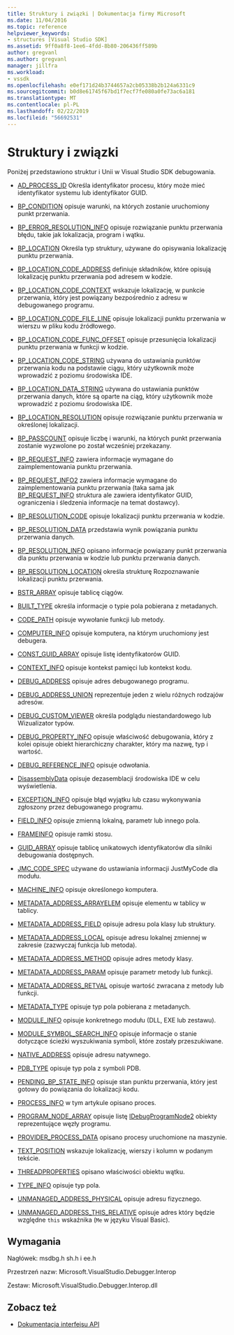```yaml
---
title: Struktury i związki | Dokumentacja firmy Microsoft
ms.date: 11/04/2016
ms.topic: reference
helpviewer_keywords:
- structures [Visual Studio SDK]
ms.assetid: 9ff0a8f8-1ee6-4fdd-8b80-206436ff589b
author: gregvanl
ms.author: gregvanl
manager: jillfra
ms.workload:
- vssdk
ms.openlocfilehash: e0ef171d24b3744657a2cb05338b2b124a6331c9
ms.sourcegitcommit: b0d8e61745f67bd1f7ecf7fe080a0fe73ac6a181
ms.translationtype: MT
ms.contentlocale: pl-PL
ms.lasthandoff: 02/22/2019
ms.locfileid: "56692531"
---
```

# <a name="structures-and-unions"></a>Struktury i związki
Poniżej przedstawiono struktur i Unii w Visual Studio SDK debugowania.

- [AD_PROCESS_ID](../../../extensibility/debugger/reference/ad-process-id.md) Określa identyfikator procesu, który może mieć identyfikator systemu lub identyfikator GUID.

- [BP_CONDITION](../../../extensibility/debugger/reference/bp-condition.md) opisuje warunki, na których zostanie uruchomiony punkt przerwania.

- [BP_ERROR_RESOLUTION_INFO](../../../extensibility/debugger/reference/bp-error-resolution-info.md) opisuje rozwiązanie punktu przerwania błędu, takie jak lokalizacja, program i wątku.

- [BP_LOCATION](../../../extensibility/debugger/reference/bp-location.md) Określa typ struktury, używane do opisywania lokalizację punktu przerwania.

- [BP_LOCATION_CODE_ADDRESS](../../../extensibility/debugger/reference/bp-location-code-address.md) definiuje składników, które opisują lokalizację punktu przerwania pod adresem w kodzie.

- [BP_LOCATION_CODE_CONTEXT](../../../extensibility/debugger/reference/bp-location-code-context.md) wskazuje lokalizację, w punkcie przerwania, który jest powiązany bezpośrednio z adresu w debugowanego programu.

- [BP_LOCATION_CODE_FILE_LINE](../../../extensibility/debugger/reference/bp-location-code-file-line.md) opisuje lokalizacji punktu przerwania w wierszu w pliku kodu źródłowego.

- [BP_LOCATION_CODE_FUNC_OFFSET](../../../extensibility/debugger/reference/bp-location-code-func-offset.md) opisuje przesunięcia lokalizacji punktu przerwania w funkcji w kodzie.

- [BP_LOCATION_CODE_STRING](../../../extensibility/debugger/reference/bp-location-code-string.md) używana do ustawiania punktów przerwania kodu na podstawie ciągu, który użytkownik może wprowadzić z poziomu środowiska IDE.

- [BP_LOCATION_DATA_STRING](../../../extensibility/debugger/reference/bp-location-data-string.md) używana do ustawiania punktów przerwania danych, które są oparte na ciąg, który użytkownik może wprowadzić z poziomu środowiska IDE.

- [BP_LOCATION_RESOLUTION](../../../extensibility/debugger/reference/bp-location-resolution.md) opisuje rozwiązanie punktu przerwania w określonej lokalizacji.

- [BP_PASSCOUNT](../../../extensibility/debugger/reference/bp-passcount.md) opisuje liczbę i warunki, na których punkt przerwania zostanie wyzwolone po został wcześniej przekazany.

- [BP_REQUEST_INFO](../../../extensibility/debugger/reference/bp-request-info.md) zawiera informacje wymagane do zaimplementowania punktu przerwania.

- [BP_REQUEST_INFO2](../../../extensibility/debugger/reference/bp-request-info2.md) zawiera informacje wymagane do zaimplementowania punktu przerwania (taka sama jak [BP_REQUEST_INFO](../../../extensibility/debugger/reference/bp-request-info.md) struktura ale zawiera identyfikator GUID, ograniczenia i śledzenia informacje na temat dostawcy).

- [BP_RESOLUTION_CODE](../../../extensibility/debugger/reference/bp-resolution-code.md) opisuje lokalizacji punktu przerwania w kodzie.

- [BP_RESOLUTION_DATA](../../../extensibility/debugger/reference/bp-resolution-data.md) przedstawia wynik powiązania punktu przerwania danych.

- [BP_RESOLUTION_INFO](../../../extensibility/debugger/reference/bp-resolution-info.md) opisano informacje powiązany punkt przerwania dla punktu przerwania w kodzie lub punktu przerwania danych.

- [BP_RESOLUTION_LOCATION](../../../extensibility/debugger/reference/bp-resolution-location.md) określa strukturę Rozpoznawanie lokalizacji punktu przerwania.

- [BSTR_ARRAY](../../../extensibility/debugger/reference/bstr-array.md) opisuje tablicę ciągów.

- [BUILT_TYPE](../../../extensibility/debugger/reference/built-type.md) określa informacje o typie pola pobierana z metadanych.

- [CODE_PATH](../../../extensibility/debugger/reference/code-path.md) opisuje wywołanie funkcji lub metody.

- [COMPUTER_INFO](../../../extensibility/debugger/reference/computer-info.md) opisuje komputera, na którym uruchomiony jest debugera.

- [CONST_GUID_ARRAY](../../../extensibility/debugger/reference/const-guid-array.md) opisuje listę identyfikatorów GUID.

- [CONTEXT_INFO](../../../extensibility/debugger/reference/context-info.md) opisuje kontekst pamięci lub kontekst kodu.

- [DEBUG_ADDRESS](../../../extensibility/debugger/reference/debug-address.md) opisuje adres debugowanego programu.

- [DEBUG_ADDRESS_UNION](../../../extensibility/debugger/reference/debug-address-union.md) reprezentuje jeden z wielu różnych rodzajów adresów.

- [DEBUG_CUSTOM_VIEWER](../../../extensibility/debugger/reference/debug-custom-viewer.md) określa podglądu niestandardowego lub Wizualizator typów.

- [DEBUG_PROPERTY_INFO](../../../extensibility/debugger/reference/debug-property-info.md) opisuje właściwość debugowania, który z kolei opisuje obiekt hierarchiczny charakter, który ma nazwę, typ i wartość.

- [DEBUG_REFERENCE_INFO](../../../extensibility/debugger/reference/debug-reference-info.md) opisuje odwołania.

- [DisassemblyData](../../../extensibility/debugger/reference/disassemblydata.md) opisuje dezasemblacji środowiska IDE w celu wyświetlenia.

- [EXCEPTION_INFO](../../../extensibility/debugger/reference/exception-info.md) opisuje błąd wyjątku lub czasu wykonywania zgłoszony przez debugowanego programu.

- [FIELD_INFO](../../../extensibility/debugger/reference/field-info.md) opisuje zmienną lokalną, parametr lub innego pola.

- [FRAMEINFO](../../../extensibility/debugger/reference/frameinfo.md) opisuje ramki stosu.

- [GUID_ARRAY](../../../extensibility/debugger/reference/guid-array.md) opisuje tablicę unikatowych identyfikatorów dla silniki debugowania dostępnych.

- [JMC_CODE_SPEC](../../../extensibility/debugger/reference/jmc-code-spec.md) używane do ustawiania informacji JustMyCode dla modułu.

- [MACHINE_INFO](../../../extensibility/debugger/reference/machine-info.md) opisuje określonego komputera.

- [METADATA_ADDRESS_ARRAYELEM](../../../extensibility/debugger/reference/metadata-address-arrayelem.md) opisuje elementu w tablicy w tablicy.

- [METADATA_ADDRESS_FIELD](../../../extensibility/debugger/reference/metadata-address-field.md) opisuje adresu pola klasy lub struktury.

- [METADATA_ADDRESS_LOCAL](../../../extensibility/debugger/reference/metadata-address-local.md) opisuje adresu lokalnej zmiennej w zakresie (zazwyczaj funkcja lub metoda).

- [METADATA_ADDRESS_METHOD](../../../extensibility/debugger/reference/metadata-address-method.md) opisuje adres metody klasy.

- [METADATA_ADDRESS_PARAM](../../../extensibility/debugger/reference/metadata-address-param.md) opisuje parametr metody lub funkcji.

- [METADATA_ADDRESS_RETVAL](../../../extensibility/debugger/reference/metadata-address-retval.md) opisuje wartość zwracana z metody lub funkcji.

- [METADATA_TYPE](../../../extensibility/debugger/reference/metadata-type.md) opisuje typ pola pobierana z metadanych.

- [MODULE_INFO](../../../extensibility/debugger/reference/module-info.md) opisuje konkretnego modułu (DLL, EXE lub zestawu).

- [MODULE_SYMBOL_SEARCH_INFO](../../../extensibility/debugger/reference/module-symbol-search-info.md) opisuje informacje o stanie dotyczące ścieżki wyszukiwania symboli, które zostały przeszukiwane.

- [NATIVE_ADDRESS](../../../extensibility/debugger/reference/native-address.md) opisuje adresu natywnego.

- [PDB_TYPE](../../../extensibility/debugger/reference/pdb-type.md) opisuje typ pola z symboli PDB.

- [PENDING_BP_STATE_INFO](../../../extensibility/debugger/reference/pending-bp-state-info.md) opisuje stan punktu przerwania, który jest gotowy do powiązania do lokalizacji kodu.

- [PROCESS_INFO](../../../extensibility/debugger/reference/process-info.md) w tym artykule opisano proces.

- [PROGRAM_NODE_ARRAY](../../../extensibility/debugger/reference/program-node-array.md) opisuje listę [IDebugProgramNode2](../../../extensibility/debugger/reference/idebugprogramnode2.md) obiekty reprezentujące węzły programu.

- [PROVIDER_PROCESS_DATA](../../../extensibility/debugger/reference/provider-process-data.md) opisano procesy uruchomione na maszynie.

- [TEXT_POSITION](../../../extensibility/debugger/reference/text-position.md) wskazuje lokalizację, wierszy i kolumn w podanym tekście.

- [THREADPROPERTIES](../../../extensibility/debugger/reference/threadproperties.md) opisano właściwości obiektu wątku.

- [TYPE_INFO](../../../extensibility/debugger/reference/type-info.md) opisuje typ pola.

- [UNMANAGED_ADDRESS_PHYSICAL](../../../extensibility/debugger/reference/unmanaged-address-physical.md) opisuje adresu fizycznego.

- [UNMANAGED_ADDRESS_THIS_RELATIVE](../../../extensibility/debugger/reference/unmanaged-address-this-relative.md) opisuje adres który będzie względne `this` wskaźnika (`Me` w języku Visual Basic).

## <a name="requirements"></a>Wymagania
 Nagłówek: msdbg.h sh.h i ee.h

 Przestrzeń nazw: Microsoft.VisualStudio.Debugger.Interop

 Zestaw: Microsoft.VisualStudio.Debugger.Interop.dll

## <a name="see-also"></a>Zobacz też
- [Dokumentacja interfejsu API](../../../extensibility/debugger/reference/api-reference-visual-studio-debugging.md)